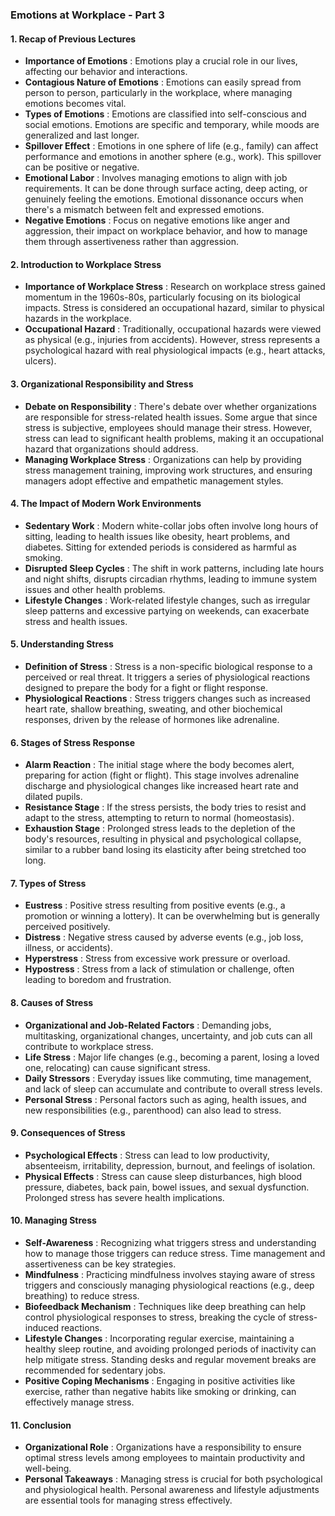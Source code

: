 ### Emotions at Workplace - Part 3

#### **1. Recap of Previous Lectures**

* **Importance of Emotions** : Emotions play a crucial role in our lives, affecting our behavior and interactions.
* **Contagious Nature of Emotions** : Emotions can easily spread from person to person, particularly in the workplace, where managing emotions becomes vital.
* **Types of Emotions** : Emotions are classified into self-conscious and social emotions. Emotions are specific and temporary, while moods are generalized and last longer.
* **Spillover Effect** : Emotions in one sphere of life (e.g., family) can affect performance and emotions in another sphere (e.g., work). This spillover can be positive or negative.
* **Emotional Labor** : Involves managing emotions to align with job requirements. It can be done through surface acting, deep acting, or genuinely feeling the emotions. Emotional dissonance occurs when there's a mismatch between felt and expressed emotions.
* **Negative Emotions** : Focus on negative emotions like anger and aggression, their impact on workplace behavior, and how to manage them through assertiveness rather than aggression.

#### **2. Introduction to Workplace Stress**

* **Importance of Workplace Stress** : Research on workplace stress gained momentum in the 1960s-80s, particularly focusing on its biological impacts. Stress is considered an occupational hazard, similar to physical hazards in the workplace.
* **Occupational Hazard** : Traditionally, occupational hazards were viewed as physical (e.g., injuries from accidents). However, stress represents a psychological hazard with real physiological impacts (e.g., heart attacks, ulcers).

#### **3. Organizational Responsibility and Stress**

* **Debate on Responsibility** : There's debate over whether organizations are responsible for stress-related health issues. Some argue that since stress is subjective, employees should manage their stress. However, stress can lead to significant health problems, making it an occupational hazard that organizations should address.
* **Managing Workplace Stress** : Organizations can help by providing stress management training, improving work structures, and ensuring managers adopt effective and empathetic management styles.

#### **4. The Impact of Modern Work Environments**

* **Sedentary Work** : Modern white-collar jobs often involve long hours of sitting, leading to health issues like obesity, heart problems, and diabetes. Sitting for extended periods is considered as harmful as smoking.
* **Disrupted Sleep Cycles** : The shift in work patterns, including late hours and night shifts, disrupts circadian rhythms, leading to immune system issues and other health problems.
* **Lifestyle Changes** : Work-related lifestyle changes, such as irregular sleep patterns and excessive partying on weekends, can exacerbate stress and health issues.

#### **5. Understanding Stress**

* **Definition of Stress** : Stress is a non-specific biological response to a perceived or real threat. It triggers a series of physiological reactions designed to prepare the body for a fight or flight response.
* **Physiological Reactions** : Stress triggers changes such as increased heart rate, shallow breathing, sweating, and other biochemical responses, driven by the release of hormones like adrenaline.

#### **6. Stages of Stress Response**

* **Alarm Reaction** : The initial stage where the body becomes alert, preparing for action (fight or flight). This stage involves adrenaline discharge and physiological changes like increased heart rate and dilated pupils.
* **Resistance Stage** : If the stress persists, the body tries to resist and adapt to the stress, attempting to return to normal (homeostasis).
* **Exhaustion Stage** : Prolonged stress leads to the depletion of the body's resources, resulting in physical and psychological collapse, similar to a rubber band losing its elasticity after being stretched too long.

#### **7. Types of Stress**

* **Eustress** : Positive stress resulting from positive events (e.g., a promotion or winning a lottery). It can be overwhelming but is generally perceived positively.
* **Distress** : Negative stress caused by adverse events (e.g., job loss, illness, or accidents).
* **Hyperstress** : Stress from excessive work pressure or overload.
* **Hypostress** : Stress from a lack of stimulation or challenge, often leading to boredom and frustration.

#### **8. Causes of Stress**

* **Organizational and Job-Related Factors** : Demanding jobs, multitasking, organizational changes, uncertainty, and job cuts can all contribute to workplace stress.
* **Life Stress** : Major life changes (e.g., becoming a parent, losing a loved one, relocating) can cause significant stress.
* **Daily Stressors** : Everyday issues like commuting, time management, and lack of sleep can accumulate and contribute to overall stress levels.
* **Personal Stress** : Personal factors such as aging, health issues, and new responsibilities (e.g., parenthood) can also lead to stress.

#### **9. Consequences of Stress**

* **Psychological Effects** : Stress can lead to low productivity, absenteeism, irritability, depression, burnout, and feelings of isolation.
* **Physical Effects** : Stress can cause sleep disturbances, high blood pressure, diabetes, back pain, bowel issues, and sexual dysfunction. Prolonged stress has severe health implications.

#### **10. Managing Stress**

* **Self-Awareness** : Recognizing what triggers stress and understanding how to manage those triggers can reduce stress. Time management and assertiveness can be key strategies.
* **Mindfulness** : Practicing mindfulness involves staying aware of stress triggers and consciously managing physiological reactions (e.g., deep breathing) to reduce stress.
* **Biofeedback Mechanism** : Techniques like deep breathing can help control physiological responses to stress, breaking the cycle of stress-induced reactions.
* **Lifestyle Changes** : Incorporating regular exercise, maintaining a healthy sleep routine, and avoiding prolonged periods of inactivity can help mitigate stress. Standing desks and regular movement breaks are recommended for sedentary jobs.
* **Positive Coping Mechanisms** : Engaging in positive activities like exercise, rather than negative habits like smoking or drinking, can effectively manage stress.

#### **11. Conclusion**

* **Organizational Role** : Organizations have a responsibility to ensure optimal stress levels among employees to maintain productivity and well-being.
* **Personal Takeaways** : Managing stress is crucial for both psychological and physiological health. Personal awareness and lifestyle adjustments are essential tools for managing stress effectively.
